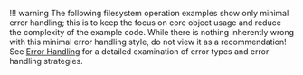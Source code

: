 !!! warning 
    The following filesystem operation examples show only minimal error handling; this is to keep the focus on core object usage and reduce the complexity of the example code. While there is nothing inherently wrong with this minimal error handling style, do not view it as a recommendation! See [Error Handling](../core-api/error-handling.md) for a detailed examination of error types and error handling strategies.
